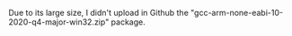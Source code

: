 Due to its large size, I didn't upload in Github the "gcc-arm-none-eabi-10-2020-q4-major-win32.zip" package.
